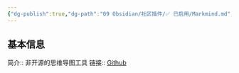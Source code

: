 ```yaml
---
{"dg-publish":true,"dg-path":"09 Obsidian/社区插件/✅ 已启用/Markmind.md","permalink":"/09 Obsidian/社区插件/✅ 已启用/Markmind/","noteIcon":"dg-note-icon","created":"2025-07-31","updated":"2025-07-31"}
---
```



## 基本信息

简介:: 非开源的思维导图工具
链接:: [Github](https://github.com/MarkMindCkm/obsidian-markmind)